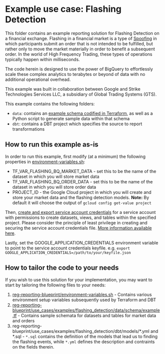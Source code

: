 # Example use case: Flashing Detection

This folder contains an example reporting solution for Flashing Detection on a financial exchange.
Flashing in a financial market is a type of <a href="https://en.wikipedia.org/wiki/Spoofing_(finance)">Spoofing</a> in which participants submit an order that is not intended to be fulfilled, but rather only to move the market materially in order to benefit a subsequent order. In the world of High Frequency Trading, these types of operations typically happen within milliseconds.

The code herein is designed to use the power of BigQuery to effortlessly scale these complex analytics to terabytes or beyond of data with no additional operational overhead.

This example was built in collaboration between Google and Strike Technologies Services LLC, a subsidiary of Global Trading Systems (GTS).

This example contains the following folders:
* `data`: contains an [example schema codified in Terraform](./data/schema/example.tf), as well as a Python script to generate sample data within that schema 
* `dbt`: contains a DBT project which specifies the source to report transformations

## How to run this example as-is

In order to run this example, first modify (at a minimum) the following properties in [environment-variables.sh](../../../environment-variables.sh):
* TF_VAR_FLASHING_BQ_MARKET_DATA - set this to be the name of the dataset in which you will store market data
* TF_VAR_FLASHING_BQ_ORDER_DATA - set this to be the name of the dataset in which you will store order data
* PROJECT_ID - the Google Cloud project in which you will create and store your market data and the flashing detection models. **Note:** By default it will choose the output of `gcloud config get-value project`

Then, [create and export service account credentials](https://cloud.google.com/iam/docs/creating-managing-service-account-keys) for a service account with permissions to create datasets, views, and tables within the specified project.
Please consider the principle of least privilege in creating and securing the service account credentials file. [More information available here](https://cloud.google.com/iam/docs/best-practices-for-managing-service-account-keys).

Lastly, set the GOOGLE_APPLICATION_CREDENTIALS environment variable to point to the service account credentials keyfile. e.g. `export GOOGLE_APPLICATION_CREDENTIALS=/path/to/your/keyfile.json`

## How to tailor the code to your needs

If you wish to use this solution for your implementation, you may want to start by tailoring the following files to your needs:
1. [reg-reporting-blueprint/environment-variables.sh](../../../environment-variables.sh) - Contains various environment setup variables subsequently used by Terraform and DBT
2. [reg-reporting-blueprint/use_cases/examples/flashing_detection/data/schema/example.tf](./data/schema/example.tf) - Contains sample schemata for datasets and tables for market data and orders
3. reg-reporting-blueprint/use_cases/examples/flashing_detection/dbt/models/*.yml and *.sql - `*.sql` contains the definition of the models that lead us to finding the flashing events, while `*.yml` defines the description and contraints on the fields therein.